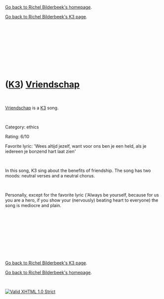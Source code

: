 [Go back to Richel Bilderbeek's homepage](index.htm).

[Go back to Richel Bilderbeek's K3 page](K3.htm).

 

 

 

 

 

([K3](K3.htm)) [Vriendschap](K3Vriendschap.htm)
===============================================

 

[Vriendschap](K3Vriendschap.htm) is a [K3](K3.htm) song.

 

Category: ethics

Rating: 6/10

Favorite lyric: 'Wees altijd jezelf, want voor ons ben je een held, als
je iedereen je bonzend hart laat zien'

 

In this song, K3 sing about the benefits of friendship. The song has two
moods: neutral verses and a neutral chorus.

 

Personally, except for the favorite lyric ('Always be yourself, because
for us you are a hero, if you show your (nervously) beating heart to
everyone) the song is mediocre and plain.

 

 

 

 

 

[Go back to Richel Bilderbeek's K3 page](K3.htm).

[Go back to Richel Bilderbeek's homepage](index.htm).

 

[![Valid XHTML 1.0
Strict](valid-xhtml10.png)](http://validator.w3.org/check?uri=referer)

